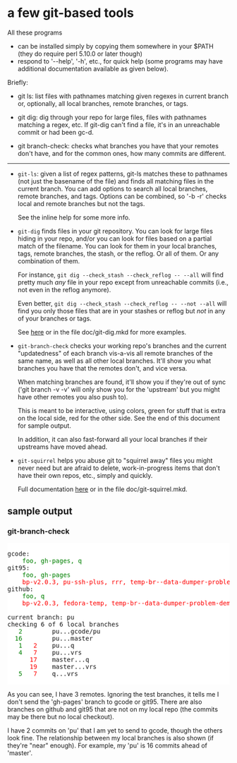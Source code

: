 # a few git-based tools

All these programs

  * can be installed simply by copying them somewhere in your $PATH (they do
    require perl 5.10.0 or later though)
  * respond to '--help', '-h', etc., for quick help (some programs may have
    additional documentation available as given below).

Briefly:

  * git ls: list files with pathnames matching given regexes in current branch
    or, optionally, all local branches, remote branches, or tags.

  * git dig: dig through your repo for large files, files with pathnames
    matching a regex, etc.  If git-dig can't find a file, it's in an
    unreachable commit or had been gc-d.

  * git branch-check: checks what branches you have that your remotes don't
    have, and for the common ones, how many commits are different.

----

  * `git-ls`: given a list of regex patterns, git-ls matches these to
    pathnames (not just the basename of the file) and finds all matching files
    in the current branch.  You can add options to search all local branches,
    remote branches, and tags.  Options can be combined, so '-b -r' checks
    local and remote branches but not the tags.

    See the inline help for some more info.

  * `git-dig` finds files in your git repository.  You can look for large
    files hiding in your repo, and/or you can look for files based on a
    partial match of the filename.  You can look for them in your local
    branches, tags, remote branches, the stash, or the reflog.  Or all of
    them. Or any combination of them.

    For instance, `git dig --check_stash --check_reflog -- --all` will find
    pretty much *any* file in your repo except from unreachable commits (i.e.,
    not even in the reflog anymore).

    Even better, `git dig --check_stash --check_reflog -- --not --all` will
    find you only those files that are in your stashes or reflog but *not* in
    any of your branches or tags.

    See [here](http://sitaramc.github.com/git-tools/git-dig.html) or in the
    file doc/git-dig.mkd for more examples.

  * `git-branch-check` checks your working repo's branches and the current
    "updatedness" of each branch vis-a-vis all remote branches of the same
    name, as well as all other local branches.  It'll show you what branches
    you have that the remotes don't, and vice versa.

    When matching branches are found, it'll show you if they're out of sync
    ('git branch -v -v' will only show you for the 'upstream' but you might
    have other remotes you also push to).

    This is meant to be interactive, using colors, green for stuff that is
    extra on the local side, red for the other side.  See the end of this
    document for sample output.

    In addition, it can also fast-forward all your local branches if their
    upstreams have moved ahead.

  * `git-squirrel` helps you abuse git to "squirrel away" files you might
    never need but are afraid to delete, work-in-progress items that don't
    have their own repos, etc., simply and quickly.

    Full documentation
    [here](http://sitaramc.github.com/git-tools/git-squirrel.html) or in the
    file doc/git-squirrel.mkd.

## sample output

### git-branch-check

<html>

<style>
    pre        { background:  #fff !important; }
</style>

<pre>

gcode:
	<font color="green">foo, gh-pages, q</font>
git95:
	<font color="green">foo, gh-pages</font>
	<font color="red">bp-v2.0.3, pu-ssh-plus, rrr, temp-br--data-dumper-problem-demo</font>
github:
	<font color="green">foo, q</font>
	<font color="red">bp-v2.0.3, fedora-temp, temp-br--data-dumper-problem-demo</font>

current branch: pu
checking 6 of 6 local branches
   <font color="green">2</font>        pu...gcode/pu
  <font color="green">16</font>        pu...master
   <font color="green">1</font>   <font color="red">2</font>    pu...q
   <font color="green">4</font>   <font color="red">7</font>    pu...vrs
      <font color="red">17</font>    master...q
      <font color="red">19</font>    master...vrs
   <font color="green">5</font>   <font color="red">7</font>    q...vrs

</pre>

</html>

As you can see, I have 3 remotes.  Ignoring the test branches, it tells me I
don't send the 'gh-pages' branch to gcode or git95.  There are also branches
on github and git95 that are not on my local repo (the commits may be there
but no local checkout).

I have 2 commits on 'pu' that I am yet to send to gcode, though the others
look fine.  The relationship between my local branches is also shown (if
they're "near" enough).  For example, my 'pu' is 16 commits ahead of 'master'.

